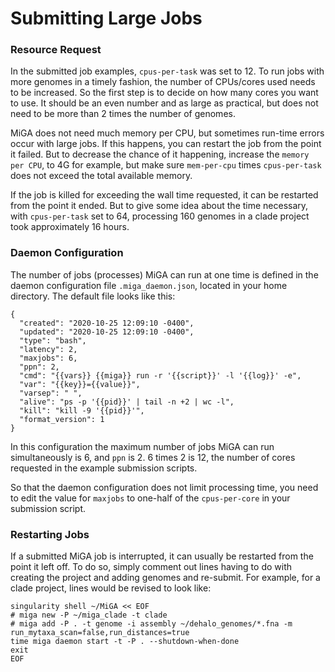 # Submitting Large Jobs

### Resource Request

In the submitted job examples, `cpus-per-task` was set to 12. To run jobs with more genomes in a timely fashion, the number of CPUs/cores used needs to be increased. So the first step is to decide on how many cores you want to use. It should be an even number and as large as practical, but does not need to be more than 2 times the number of genomes.

MiGA does not need much memory per CPU, but sometimes run-time errors occur with large jobs. If this happens, you can restart the job from the point it failed. But to decrease the chance of it happening, increase the `memory per CPU`, to 4G for example, but make sure `mem-per-cpu` times `cpus-per-task` does not exceed the total available memory.

If the job is killed for exceeding the wall time requested, it can be restarted from the point it ended. But to give some idea about the time necessary, with `cpus-per-task` set to 64, processing 160 genomes in a clade project took approximately 16 hours.

### Daemon Configuration

The number of jobs \(processes\) MiGA can run at one time is defined in the daemon configuration file `.miga_daemon.json`, located in your home directory. The default file looks like this:

```text
{
  "created": "2020-10-25 12:09:10 -0400",
  "updated": "2020-10-25 12:09:10 -0400",
  "type": "bash",
  "latency": 2,
  "maxjobs": 6,
  "ppn": 2,
  "cmd": "{{vars}} {{miga}} run -r '{{script}}' -l '{{log}}' -e",
  "var": "{{key}}={{value}}",
  "varsep": " ",
  "alive": "ps -p '{{pid}}' | tail -n +2 | wc -l",
  "kill": "kill -9 '{{pid}}'",
  "format_version": 1
}
```

In this configuration the maximum number of jobs MiGA can run simultaneously is 6, and `ppn` is 2. 6 times 2 is 12, the number of cores requested in the example submission scripts.

So that the daemon configuration does not limit processing time, you need to edit the value for `maxjobs` to one-half of the `cpus-per-core` in your submission script.

### Restarting Jobs

If a submitted MiGA job is interrupted, it can usually be restarted from the point it left off. To do so, simply comment out lines having to do with creating the project and adding genomes and re-submit. For example, for a clade project, lines would be revised to look like:

```text
singularity shell ~/MiGA << EOF
# miga new -P ~/miga_clade -t clade
# miga add -P . -t genome -i assembly ~/dehalo_genomes/*.fna -m run_mytaxa_scan=false,run_distances=true
time miga daemon start -t -P . --shutdown-when-done
exit
EOF
```

